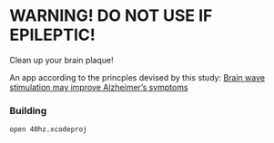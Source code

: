 # WARNING! DO NOT USE IF EPILEPTIC!

Clean up your brain plaque! 

An app according to the princples devised by this study: [Brain wave stimulation may improve Alzheimer’s symptoms](http://news.mit.edu/2019/brain-wave-stimulation-improve-alzheimers-0314)

### Building
`open 40hz.xcodeproj`



